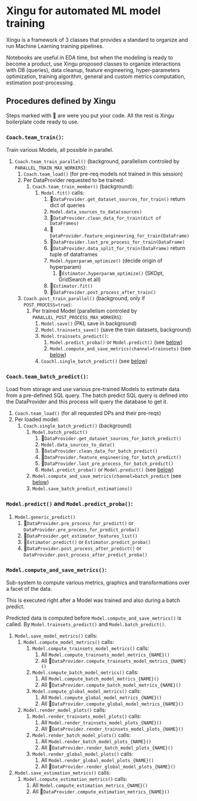 # Xingu for automated ML model training

Xingu is a framework of 3 classes that provides a standard to organize and
run Machine Learning training pipelines.

Notebooks are useful in EDA time, but when the modeling is ready to become
a product, use Xingu proposed classes to organize interactions with DB
(queries), data cleanup, feature engineering, hyper-parameters optimization,
training algorithm, general and custom metrics computation, estimation
post-processing.

## Procedures defined by Xingu

Steps marked with 💫 are were you put your code. All the rest is Xingu boilerplate code ready to use.

### `Coach.team_train()`:

Train various Models, all possible in parallel.

1. `Coach.team_train_parallel()` (background, parallelism controled by `PARALLEL_TRAIN_MAX_WORKERS`):
    1. `Coach.team_load()` (for pre-req models not trained in this session)
    2. Per DataProvider requested to be trained:
        1. `Coach.team_train_member()` (background):
            1. `Model.fit()` calls:
                1. 💫`DataProvider.get_dataset_sources_for_train()` return dict of queries
                2. `Model.data_sources_to_data(sources)`
                3. 💫`DataProvider.clean_data_for_train(dict of DataFrames)`
                4. 💫`DataProvider.feature_engineering_for_train(DataFrame)`
                5. 💫`DataProvider.last_pre_process_for_train(DataFrame)`
                6. 💫`DataProvider.data_split_for_train(DataFrame)` return tuple of dataframes
                7. `Model.hyperparam_optimize()` (decide origin of hyperparam)
                    1. 💫`Estimator.hyperparam_optimize()` (SKOpt, GridSearch et all)
                8. 💫`Estimator.fit()`
                9. 💫`DataProvider.post_process_after_train()`
    2. `Coach.post_train_parallel()` (background, only if `POST_PROCESS=true`):
        1. Per trained Model (parallelism controled by `PARALLEL_POST_PROCESS_MAX_WORKERS`):
            1. `Model.save()` (PKL save in background)
            2. `Model.trainsets_save()` (save the train datasets, background)
            3. `Model.trainsets_predict()`:
                1. `Model.predict_proba()` or `Model.predict()` (see [below](#predict))
                2. `Model.compute_and_save_metrics(channel=trainsets)` (see [below](#metrics))
            4. `Coachl.single_batch_predict()` (see [below](#batch))



<a id='batch'></a>
### `Coach.team_batch_predict()`:

Load from storage and use various pre-trained Models to estimate data from a pre-defined SQL query.
The batch predict SQL query is defined into the DataProvider and this process will query the database
to get it.

1. `Coach.team_load()` (for all requested DPs and their pre-reqs)
2. Per loaded model:
    1. `Coach.single_batch_predict()` (background)
        1. `Model.batch_predict()`
            1. 💫`DataProvider.get_dataset_sources_for_batch_predict()`
            2. `Model.data_sources_to_data()`
            3. 💫`DataProvider.clean_data_for_batch_predict()`
            4. 💫`DataProvider.feature_engineering_for_batch_predict()`
            5. 💫`DataProvider.last_pre_process_for_batch_predict()`
            6. `Model.predict_proba()` or `Model.predict()` (see [below](#predict))
        2. `Model.compute_and_save_metrics(channel=batch_predict` (see [below](#metrics))
        3. `Model.save_batch_predict_estimations()`


<a id='predict'></a>
### `Model.predict()` and `Model.predict_proba()`:

1. `Model.generic_predict()`
    1. 💫`DataProvider.pre_process_for_predict()` or `DataProvider.pre_process_for_predict_proba()`
    2. 💫`DataProvider.get_estimator_features_list()`
    3. 💫`Estimator.predict()` or `Estimator.predict_proba()`
    4. 💫`DataProvider.post_process_after_predict()` or `DataProvider.post_process_after_predict_proba()`


<a id='metrics'></a>
### `Model.compute_and_save_metrics()`:

Sub-system to compute various metrics, graphics and transformations over
a facet of the data.

This is executed right after a Model was trained and also during a batch predict.

Predicted data is computed before `Model.compute_and_save_metrics()` is called.
By `Model.trainsets_predict()` and `Model.batch_predict()`.

1. `Model.save_model_metrics()` calls:
    1. `Model.compute_model_metrics()` calls:
        1. `Model.compute_trainsets_model_metrics()` calls:
            1. All `Model.compute_trainsets_model_metrics_{NAME}()`
            2. All 💫`DataProvider.compute_trainsets_model_metrics_{NAME}()`
        2. `Model.compute_batch_model_metrics()` calls:
            1. All `Model.compute_batch_model_metrics_{NAME}()`
            2. All 💫`DataProvider.compute_batch_model_metrics_{NAME}()`
        3. `Model.compute_global_model_metrics()` calls:
            1. All `Model.compute_global_model_metrics_{NAME}()`
            2. All 💫`DataProvider.compute_global_model_metrics_{NAME}()`
    2. `Model.render_model_plots()` calls:
        1. `Model.render_trainsets_model_plots()` calls:
            1. All `Model.render_trainsets_model_plots_{NAME}()`
            3. All 💫`DataProvider.render_trainsets_model_plots_{NAME}()`
        2. `Model.render_batch_model_plots()` calls:
            1. All `Model.render_batch_model_plots_{NAME}()`
            3. All 💫`DataProvider.render_batch_model_plots_{NAME}()`
        3. `Model.render_global_model_plots()` calls:
            1. All `Model.render_global_model_plots_{NAME}()`
            3. All 💫`DataProvider.render_global_model_plots_{NAME}()`
2. `Model.save_estimation_metrics()` calls:
    1. `Model.compute_estimation_metrics()` calls:
        1. All `Model.compute_estimation_metrics_{NAME}()`
        2. All 💫`DataProvider.compute_estimation_metrics_{NAME}()`